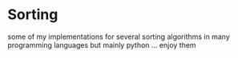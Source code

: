 # Sorting
some of my implementations for several sorting algorithms in many programming languages but mainly python ... enjoy them
